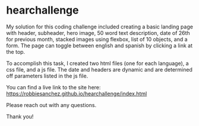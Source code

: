 # hearchallenge

My solution for this coding challenge included creating a basic landing page with header, subheader, hero image, 50 word text description, date of 26th for previous month, stacked images using flexbox, list of 10 objects, and a form. The page can toggle between english and spanish by clicking a link at the top.

To accomplish this task, I created two html files (one for each language), a css file, and a js file. The date and headers are dynamic and are determined off parameters listed in the js file.

You can find a live link to the site here: https://robbiesanchez.github.io/hearchallenge/index.html

Please reach out with any questions.

Thank you!

